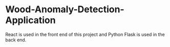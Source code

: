 # Wood-Anomaly-Detection-Application
React is used in the front end of this project and Python Flask is used in the back end.
